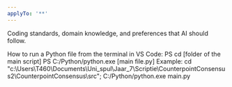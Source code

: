 ```yaml
---
applyTo: '**'
---
```

Coding standards, domain knowledge, and preferences that AI should follow.


How to run a Python file from the terminal in VS Code:
PS cd [folder of the main script]
PS C:/Python/python.exe [main file.py]
Example:
cd "c:\Users\T460\Documents\Uni_spul\Jaar_7\Scriptie\CounterpointConsensus2\CounterpointConsensus\src"; C:/Python/python.exe main.py

